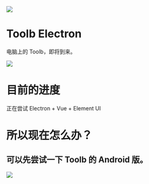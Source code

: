 ![](https://imgradeone.files.wordpress.com/2019/07/elec-toolb.png)

# Toolb Electron

电脑上的 Toolb，即将到来。

![](https://img.shields.io/badge/coming-soon-fa4694.svg)

# 目前的进度

正在尝试 Electron + Vue + Element UI

# 所以现在怎么办？

## 可以先尝试一下 Toolb 的 Android 版。

<a href="https://github.com/imgradeone/ToolbReleases/releases/latest">![](https://img.shields.io/badge/download-forAndroid-0080ff.svg?style=for-the-badge)</a>
